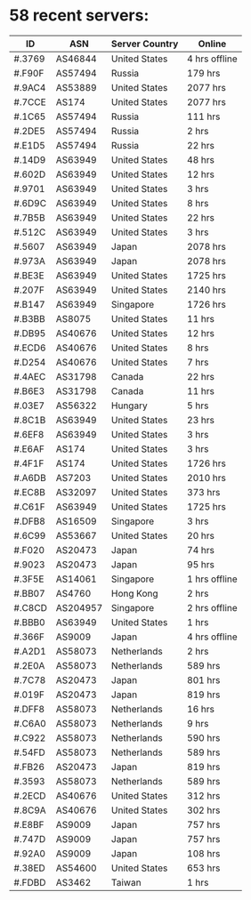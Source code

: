 # 58 recent servers:

| ID | ASN | Server Country | Online |
| ------ | ------ | ------ | ------ |
| #.3769 | AS46844 | United States | 4 hrs offline |
| #.F90F | AS57494 | Russia | 179 hrs |
| #.9AC4 | AS53889 | United States | 2077 hrs |
| #.7CCE | AS174 | United States | 2077 hrs |
| #.1C65 | AS57494 | Russia | 111 hrs |
| #.2DE5 | AS57494 | Russia | 2 hrs |
| #.E1D5 | AS57494 | Russia | 22 hrs |
| #.14D9 | AS63949 | United States | 48 hrs |
| #.602D | AS63949 | United States | 12 hrs |
| #.9701 | AS63949 | United States | 3 hrs |
| #.6D9C | AS63949 | United States | 8 hrs |
| #.7B5B | AS63949 | United States | 22 hrs |
| #.512C | AS63949 | United States | 3 hrs |
| #.5607 | AS63949 | Japan | 2078 hrs |
| #.973A | AS63949 | Japan | 2078 hrs |
| #.BE3E | AS63949 | United States | 1725 hrs |
| #.207F | AS63949 | United States | 2140 hrs |
| #.B147 | AS63949 | Singapore | 1726 hrs |
| #.B3BB | AS8075 | United States | 11 hrs |
| #.DB95 | AS40676 | United States | 12 hrs |
| #.ECD6 | AS40676 | United States | 8 hrs |
| #.D254 | AS40676 | United States | 7 hrs |
| #.4AEC | AS31798 | Canada | 22 hrs |
| #.B6E3 | AS31798 | Canada | 11 hrs |
| #.03E7 | AS56322 | Hungary | 5 hrs |
| #.8C1B | AS63949 | United States | 23 hrs |
| #.6EF8 | AS63949 | United States | 3 hrs |
| #.E6AF | AS174 | United States | 3 hrs |
| #.4F1F | AS174 | United States | 1726 hrs |
| #.A6DB | AS7203 | United States | 2010 hrs |
| #.EC8B | AS32097 | United States | 373 hrs |
| #.C61F | AS63949 | United States | 1725 hrs |
| #.DFB8 | AS16509 | Singapore | 3 hrs |
| #.6C99 | AS53667 | United States | 20 hrs |
| #.F020 | AS20473 | Japan | 74 hrs |
| #.9023 | AS20473 | Japan | 95 hrs |
| #.3F5E | AS14061 | Singapore | 1 hrs offline |
| #.BB07 | AS4760 | Hong Kong | 2 hrs |
| #.C8CD | AS204957 | Singapore | 2 hrs offline |
| #.BBB0 | AS63949 | United States | 1 hrs |
| #.366F | AS9009 | Japan | 4 hrs offline |
| #.A2D1 | AS58073 | Netherlands | 2 hrs |
| #.2E0A | AS58073 | Netherlands | 589 hrs |
| #.7C78 | AS20473 | Japan | 801 hrs |
| #.019F | AS20473 | Japan | 819 hrs |
| #.DFF8 | AS58073 | Netherlands | 16 hrs |
| #.C6A0 | AS58073 | Netherlands | 9 hrs |
| #.C922 | AS58073 | Netherlands | 590 hrs |
| #.54FD | AS58073 | Netherlands | 589 hrs |
| #.FB26 | AS20473 | Japan | 819 hrs |
| #.3593 | AS58073 | Netherlands | 589 hrs |
| #.2ECD | AS40676 | United States | 312 hrs |
| #.8C9A | AS40676 | United States | 302 hrs |
| #.E8BF | AS9009 | Japan | 757 hrs |
| #.747D | AS9009 | Japan | 757 hrs |
| #.92A0 | AS9009 | Japan | 108 hrs |
| #.38ED | AS54600 | United States | 653 hrs |
| #.FDBD | AS3462 | Taiwan | 1 hrs |

